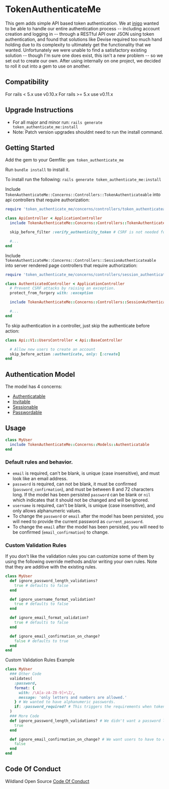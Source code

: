 TokenAuthenticateMe
=====================

This gem adds simple API based token authentication. We at [inigo](http://inigo.io) wanted to be able to handle our entire authentication process -- including account creation and logging in -- through a RESTful API over JSON using token authentication, and found that solutions like Devise required too much hand holding due to its complexity to ultimately get the functionality that we wanted. Unfortunately we were unable to find a satisfactory existing solution -- though I'm sure one does exist, this isn't a new problem -- so we set out to create our own. After using internally on one project, we decided to roll it out into a gem to use on another.

## Compatibility
For rails < 5.x use v0.10.x
For rails >= 5.x use v0.11.x

## Upgrade Instructions
  - For all major and minor run: `rails generate token_authenticate_me:install`
  - Note: Patch version upgrades shouldnt need to run the install command.

## Getting Started

Add the gem to your Gemfile:
`gem token_authenticate_me`

Run `bundle install` to install it.

To install run the following:
`rails generate token_authenticate_me:install`

Include `TokenAuthenticateMe::Concerns::Controllers::TokenAuthenticateable` into api controllers that require authorization:
````rb
require 'token_authenticate_me/concerns/controllers/token_authenticateable'

class ApiController < ApplicationController
  include TokenAuthenticateMe::Concerns::Controllers::TokenAuthenticateable

  skip_before_filter :verify_authenticity_token # CSRF is not needed for header or param based auth

  #...
end
````

Include `TokenAuthenticateMe::Concerns::Controllers::SessionAuthenticateable` into server rendered page controllers that require authorization:
````rb
require 'token_authenticate_me/concerns/controllers/session_authenticateable'

class AuthenticatedController < ApplicationController
  # Prevent CSRF attacks by raising an exception.
  protect_from_forgery with: :exception

  include TokenAuthenticateMe::Concerns::Controllers::SessionAuthenticateable

  #...
end
````

To skip authentication in a controller, just skip the authenticate before action:
````rb
class Api::V1::UsersController < Api::BaseController

  # Allow new users to create an account
  skip_before_action :authenticate, only: [:create]
end
````

## Authentication Model
The model has 4 concerns:
* [Authenticatable](https://github.com/wildland/token_authenticate_me/blob/master/lib/token_authenticate_me/concerns/models/authenticatable.rb)
* [Invitable](https://github.com/wildland/token_authenticate_me/blob/master/lib/token_authenticate_me/concerns/models/invitable.rb)
* [Sessionable](https://github.com/wildland/token_authenticate_me/blob/master/lib/token_authenticate_me/concerns/models/sessionable.rb)
* [Passwordable](https://github.com/wildland/token_authenticate_me/blob/master/lib/token_authenticate_me/concerns/models/passwordable.rb)

## Usage
```rb
class MyUser
  include TokenAuthenticateMe::Concerns::Models::Authenticatable
end
```
### Default rules and behavior.
* `email` is required, can't be blank, is unique (case insensitive), and must look like an email address.
* `password` is required, can not be blank, it must be confirmed (`password_confirmation`), and must be between 8 and 72 characters long. If the model has been persisted `password` can be blank or `nil` which indicates that it should not be changed and will be ignored.
* `username` is required, can't be blank, is unique (case insensitive), and only allows alphanumeric values.
* To change the `password` or `email` after the model has been persisted, you will need to provide the current password as `current_password`.
* To change the `email` after the model has been persisted, you will need to be confirmed (`email_confirmation`) to change.

### Custom Validation Rules
If you don't like the validation rules you can customize some of them by using the following override methods and/or writing your own rules. Note that they are additive with the existing rules.

```ruby
class MyUser
  def ignore_password_length_validations?
    true # defaults to false
  end

  def ignore_username_format_validation?
    true # defaults to false
  end

  def ignore_email_format_validation?
    true # defaults to false
  end

  def ignore_email_confirmation_on_change?
    false # defaults to true
  end
end
```

Custom Validation Rules Example
```Ruby
class MyUser
  ### Other Code
  validates(
    :password,
    format: {
      with: /\A[a-zA-Z0-9]+\Z/,
      message: 'only letters and numbers are allowed.'
    } # We wanted to have alphanumeric passwords.
    if: :password_required? # This triggers the requirements when token_authenticate_me requires them
  )
  ### More Code
  def ignore_password_length_validations? # We didn't want a password length constraints, but wanted only alphanumeric characters.
    true
  end

  def ignore_email_confirmation_on_change? # We want users to have to confirm emails to reduce mistakes.
    false
  end
end
```

## Code Of Conduct
Wildland Open Source [Code Of Conduct](https://github.com/wildland/code-of-conduct)
